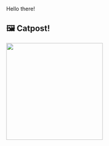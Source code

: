 Hello there!



## 🖼️ Catpost!

<sub>
    <img src="https://cdn2.thecatapi.com/images/atm.jpg" height="256">
</sub>


